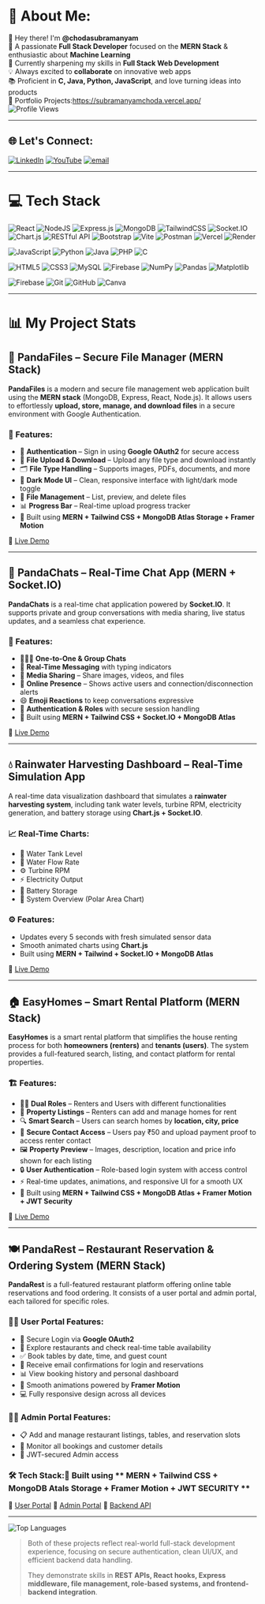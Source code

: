 # 💫 About Me:
👋 Hey there! I'm **@chodasubramanyam**  
🎯 A passionate **Full Stack Developer** focused on the **MERN Stack** & enthusiastic about **Machine Learning**  
🌱 Currently sharpening my skills in **Full Stack Web Development**  
💡 Always excited to **collaborate** on innovative web apps  
📚 Proficient in **C, Java, Python, JavaScript**, and love turning ideas into products  
🚀 Portfolio Projects:https://subramanyamchoda.vercel.app/  
![Profile Views](https://komarev.com/ghpvc/?username=subramanyamchoda)

---
## 🌐 Let's Connect:
[![LinkedIn](https://img.shields.io/badge/LinkedIn-%230077B5.svg?logo=linkedin&logoColor=white)](https://linkedin.com/in/subramanyam-choda-29238a305) [![YouTube](https://img.shields.io/badge/YouTube-%23FF0000.svg?logo=YouTube&logoColor=white)](https://youtube.com/@pandastacktelugu) [![email](https://img.shields.io/badge/Email-D14836?logo=gmail&logoColor=white)](mailto:subramanyamchoda50@gmail.com) 

---
# 💻 Tech Stack
![React](https://img.shields.io/badge/react-%2320232a.svg?style=for-the-badge&logo=react&logoColor=%2361DAFB)
![NodeJS](https://img.shields.io/badge/node.js-6DA55F?style=for-the-badge&logo=node.js&logoColor=white)
![Express.js](https://img.shields.io/badge/express.js-%23404d59.svg?style=for-the-badge&logo=express&logoColor=%2361DAFB)
![MongoDB](https://img.shields.io/badge/MongoDB-%234ea94b.svg?style=for-the-badge&logo=mongodb&logoColor=white)
![TailwindCSS](https://img.shields.io/badge/tailwindcss-%2338B2AC.svg?style=for-the-badge&logo=tailwind-css&logoColor=white)
![Socket.IO](https://img.shields.io/badge/Socket.IO-010101?style=for-the-badge&logo=socket.io&logoColor=white)
![Chart.js](https://img.shields.io/badge/Chart.js-FF6384?style=for-the-badge&logo=chartdotjs&logoColor=white)
![RESTful API](https://img.shields.io/badge/RESTful_API-FF6F00?style=for-the-badge&logo=api&logoColor=white)
![Bootstrap](https://img.shields.io/badge/bootstrap-%238511FA.svg?style=for-the-badge&logo=bootstrap&logoColor=white)
![Vite](https://img.shields.io/badge/vite-%23646CFF.svg?style=for-the-badge&logo=vite&logoColor=white)
![Postman](https://img.shields.io/badge/Postman-FF6C37?style=for-the-badge&logo=postman&logoColor=white)
![Vercel](https://img.shields.io/badge/vercel-%23000000.svg?style=for-the-badge&logo=vercel&logoColor=white)
![Render](https://img.shields.io/badge/Render-%46E3B7.svg?style=for-the-badge&logo=render&logoColor=white)


![JavaScript](https://img.shields.io/badge/javascript-%23323330.svg?style=for-the-badge&logo=javascript&logoColor=%23F7DF1E)
![Python](https://img.shields.io/badge/python-3670A0?style=for-the-badge&logo=python&logoColor=ffdd54)
![Java](https://img.shields.io/badge/java-%23ED8B00.svg?style=for-the-badge&logo=openjdk&logoColor=white)
![PHP](https://img.shields.io/badge/php-%23777BB4.svg?style=for-the-badge&logo=php&logoColor=white)
![C](https://img.shields.io/badge/c-%2300599C.svg?style=for-the-badge&logo=c&logoColor=white)

![HTML5](https://img.shields.io/badge/html5-%23E34F26.svg?style=for-the-badge&logo=html5&logoColor=white)
![CSS3](https://img.shields.io/badge/css3-%231572B6.svg?style=for-the-badge&logo=css3&logoColor=white)
![MySQL](https://img.shields.io/badge/mysql-4479A1.svg?style=for-the-badge&logo=mysql&logoColor=white)
![Firebase](https://img.shields.io/badge/firebase-%23039BE5.svg?style=for-the-badge&logo=firebase)
![NumPy](https://img.shields.io/badge/numpy-%23013243.svg?style=for-the-badge&logo=numpy&logoColor=white)
![Pandas](https://img.shields.io/badge/pandas-%23150458.svg?style=for-the-badge&logo=pandas&logoColor=white)
![Matplotlib](https://img.shields.io/badge/Matplotlib-%23ffffff.svg?style=for-the-badge&logo=Matplotlib&logoColor=black)


![Firebase](https://img.shields.io/badge/firebase-%23039BE5.svg?style=for-the-badge&logo=firebase)
![Git](https://img.shields.io/badge/git-%23F05033.svg?style=for-the-badge&logo=git&logoColor=white)
![GitHub](https://img.shields.io/badge/github-%23121011.svg?style=for-the-badge&logo=github&logoColor=white)
![Canva](https://img.shields.io/badge/Canva-%2300C4CC.svg?style=for-the-badge&logo=Canva&logoColor=white)


---
# 📊 My Project Stats

## 🐼 PandaFiles – Secure File Manager (MERN Stack)

**PandaFiles** is a modern and secure file management web application built using the **MERN stack** (MongoDB, Express, React, Node.js). It allows users to effortlessly **upload, store, manage, and download files** in a secure environment with Google Authentication.

### 🚀 Features:

* 🔐 **Authentication** – Sign in using **Google OAuth2** for secure access
* 📁 **File Upload & Download** – Upload any file type and download instantly
* 🗂️ **File Type Handling** – Supports images, PDFs, documents, and more
* 🌙 **Dark Mode UI** – Clean, responsive interface with light/dark mode toggle
* 💾 **File Management** – List, preview, and delete files
* 📊 **Progress Bar** – Real-time upload progress tracker
* 🧩 Built using **MERN + Tailwind CSS + MongoDB Atlas Storage + Framer Motion**

🔗 [Live Demo](https://pandafiles.vercel.app/)

---

## 💬 PandaChats – Real-Time Chat App (MERN + Socket.IO)

**PandaChats** is a real-time chat application powered by **Socket.IO**. It supports private and group conversations with media sharing, live status updates, and a seamless chat experience.

### 🧩 Features:

* 🧑‍🤝‍🧑 **One-to-One & Group Chats**
* 💬 **Real-Time Messaging** with typing indicators
* 📂 **Media Sharing** – Share images, videos, and files
* 👀 **Online Presence** – Shows active users and connection/disconnection alerts
* 😄 **Emoji Reactions** to keep conversations expressive
* 🔐 **Authentication & Roles** with secure session handling
* 🧩 Built using **MERN + Tailwind CSS + Socket.IO + MongoDB Atlas**

🔗 [Live Demo](https://pandachats.vercel.app/)

---

## 💧 Rainwater Harvesting Dashboard – Real-Time Simulation App

A real-time data visualization dashboard that simulates a **rainwater harvesting system**, including tank water levels, turbine RPM, electricity generation, and battery storage using **Chart.js + Socket.IO**.

### 📈 Real-Time Charts:

* 🚰 Water Tank Level
* 🌊 Water Flow Rate
* ⚙️ Turbine RPM
* ⚡ Electricity Output
* 🔋 Battery Storage
* 🧭 System Overview (Polar Area Chart)

### ⚙️ Features:

* Updates every 5 seconds with fresh simulated sensor data
* Smooth animated charts using **Chart.js**
* Built using **MERN + Tailwind + Socket.IO + MongoDB Atlas**

🔗 [Live Demo](https://pandarainwaterharvesting.vercel.app/)

---

## 🏠 EasyHomes – Smart Rental Platform (MERN Stack)

**EasyHomes** is a smart rental platform that simplifies the house renting process for both **homeowners (renters)** and **tenants (users)**. The system provides a full-featured search, listing, and contact platform for rental properties.

### 🏗️ Features:

* 🧑‍💼 **Dual Roles** – Renters and Users with different functionalities
* 🏡 **Property Listings** – Renters can add and manage homes for rent
* 🔍 **Smart Search** – Users can search homes by **location, city, price**
* 💬 **Secure Contact Access** – Users pay ₹50 and upload payment proof to access renter contact
* 🖼️ **Property Preview** – Images, description, location and price info shown for each listing
* 🔒 **User Authentication** – Role-based login system with access control
* ⚡ Real-time updates, animations, and responsive UI for a smooth UX
* 🧩 Built using **MERN + Tailwind CSS + MongoDB Atlas + Framer Motion + JWT Security**

🔗 [Live Demo](https://easyhomes7.vercel.app/)

---

## 🍽️ PandaRest – Restaurant Reservation & Ordering System (MERN Stack)

**PandaRest** is a full-featured restaurant platform offering online table reservations and food ordering. It consists of a user portal and admin portal, each tailored for specific roles.

### 🧑‍🍳 User Portal Features:

* 🔐 Secure Login via **Google OAuth2**
* 📅 Explore restaurants and check real-time table availability
* ✅ Book tables by date, time, and guest count
* 📨 Receive email confirmations for login and reservations
* 📊 View booking history and personal dashboard
* 🎨 Smooth animations powered by **Framer Motion**
* 💻 Fully responsive design across all devices

### 👨‍🍳 Admin Portal Features:

* 📋 Add and manage restaurant listings, tables, and reservation slots
* 🧾 Monitor all bookings and customer details
* 🔐 JWT-secured Admin access

### 🛠 Tech Stack:🧩 Built using ** MERN + Tailwind CSS + MongoDB Atals Storage + Framer Motion + JWT SECURITY **

🔗 [User Portal](https://pandarestaurantsuser.vercel.app/)
🔗 [Admin Portal](https://pandarestaurantsadder.vercel.app/)
🔗 [Backend API](https://panda-rest-server.onrender.com/)


---
![Top Languages](https://github-readme-stats.vercel.app/api/top-langs/?username=subramanyamchoda&layout=compact&theme=tokyonight)

> Both of these projects reflect real-world full-stack development experience, focusing on secure authentication, clean UI/UX, and efficient backend data handling.
>  
> They demonstrate skills in **REST APIs, React hooks, Express middleware, file management, role-based systems, and frontend-backend integration**.



<!-- Proudly created with GPRM ( https://gprm.itsvg.in ) -->
